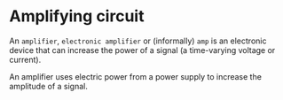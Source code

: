 # Amplifying circuit

An `amplifier`, `electronic amplifier` or \(informally\) `amp` is an electronic device that can increase the power of a signal \(a time-varying voltage or current\).

An amplifier uses electric power from a power supply to increase the amplitude of a signal.

